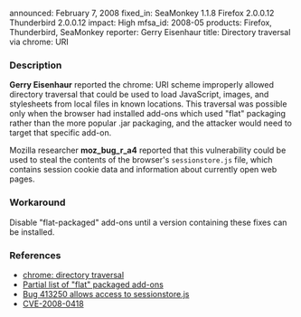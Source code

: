announced: February 7, 2008
fixed_in: SeaMonkey 1.1.8
          Firefox 2.0.0.12
          Thunderbird 2.0.0.12
impact: High
mfsa_id: 2008-05
products: Firefox, Thunderbird, SeaMonkey
reporter: Gerry Eisenhaur
title: Directory traversal via chrome: URI

<h3>Description</h3>

<p><strong>Gerry Eisenhaur</strong> reported the chrome: URI scheme
improperly allowed directory traversal that could be used to load
JavaScript, images, and stylesheets from local files in known locations.
This traversal was possible only when the browser had installed add-ons
which used "flat" packaging rather than the more popular .jar packaging,
and the attacker would need to target that specific add-on.</p>

<p>Mozilla researcher <strong>moz_bug_r_a4</strong> reported that this
vulnerability could be used to steal the contents of the browser's
<code>sessionstore.js</code> file, which contains session cookie data
and information about currently open web pages.</p>

<h3>Workaround</h3>

<p>Disable "flat-packaged" add-ons until a version containing these
fixes can be installed.</p>

<h3>References</h3>

<ul>
  <li><a href="https://bugzilla.mozilla.org/show_bug.cgi?id=413250">
  chrome: directory traversal</a></li>

  <li><a href="https://bugzilla.mozilla.org/attachment.cgi?id=300181">
  Partial list of "flat" packaged add-ons</a></li>

  <li><a href="https://bugzilla.mozilla.org/show_bug.cgi?id=413451">
  Bug 413250 allows access to sessionstore.js</a></li>

  <li><a class="ex-ref" href="http://cve.mitre.org/cgi-bin/cvename.cgi?name=CVE-2008-0418">
       CVE-2008-0418</a>
  </li>

</ul>




